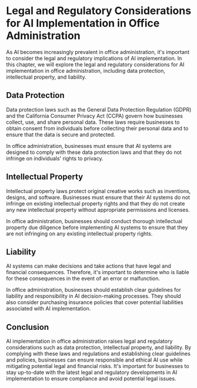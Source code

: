 Legal and Regulatory Considerations for AI Implementation in Office Administration
=================================================================================================================================================

As AI becomes increasingly prevalent in office administration, it's important to consider the legal and regulatory implications of AI implementation. In this chapter, we will explore the legal and regulatory considerations for AI implementation in office administration, including data protection, intellectual property, and liability.

Data Protection
---------------

Data protection laws such as the General Data Protection Regulation (GDPR) and the California Consumer Privacy Act (CCPA) govern how businesses collect, use, and share personal data. These laws require businesses to obtain consent from individuals before collecting their personal data and to ensure that the data is secure and protected.

In office administration, businesses must ensure that AI systems are designed to comply with these data protection laws and that they do not infringe on individuals' rights to privacy.

Intellectual Property
---------------------

Intellectual property laws protect original creative works such as inventions, designs, and software. Businesses must ensure that their AI systems do not infringe on existing intellectual property rights and that they do not create any new intellectual property without appropriate permissions and licenses.

In office administration, businesses should conduct thorough intellectual property due diligence before implementing AI systems to ensure that they are not infringing on any existing intellectual property rights.

Liability
---------

AI systems can make decisions and take actions that have legal and financial consequences. Therefore, it's important to determine who is liable for these consequences in the event of an error or malfunction.

In office administration, businesses should establish clear guidelines for liability and responsibility in AI decision-making processes. They should also consider purchasing insurance policies that cover potential liabilities associated with AI implementation.

Conclusion
----------

AI implementation in office administration raises legal and regulatory considerations such as data protection, intellectual property, and liability. By complying with these laws and regulations and establishing clear guidelines and policies, businesses can ensure responsible and ethical AI use while mitigating potential legal and financial risks. It's important for businesses to stay up-to-date with the latest legal and regulatory developments in AI implementation to ensure compliance and avoid potential legal issues.
